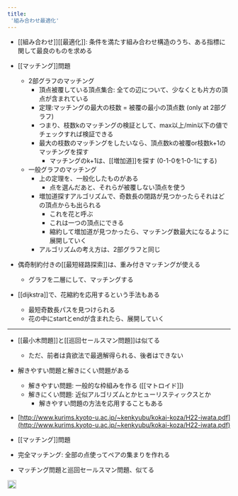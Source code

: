 ```yaml
---
title:
 '組み合わせ最適化'
---
```


- [[組み合わせ]][[最適化]]: 条件を満たす組み合わせ構造のうち、ある指標に関して最良のものを求める

- [[マッチング]]問題
    - 2部グラフのマッチング
        - 頂点被覆している頂点集合: 全ての辺について、少なくとも片方の頂点が含まれている
        - 定理:マッチングの最大の枝数 = 被覆の最小の頂点数 (only at 2部グラフ)
        - つまり、枝数kのマッチングの検証として、max以上/min以下の値でチェックすれば検証できる
        - 最大の枝数のマッチングをしたいなら、頂点数kの被覆or枝数k+1のマッチングを探す
            - マッチングのk+1は、[[増加道]]を探す (0-1-0を1-0-1にする)
    - 一般グラフのマッチング
        - 上の定理を、一般化したものがある
            - 点を選んだあと、それらが被覆しない頂点を使う
        - 増加道探すアルゴリズムで、奇数長の閉路が見つかったらそれはどの頂点からも出られる
            - これを花と呼ぶ
            - これは一つの頂点にできる
            - 縮約して増加道が見つかったら、マッチング数最大になるように展開していく
        - アルゴリズムの考え方は、2部グラフと同じ

- 偶奇制約付きの[[最短経路探索]]は、重み付きマッチングが使える
    - グラフを二層にして、マッチングする

- [[dijkstra]]で、花縮約を応用するという手法もある
    - 最短奇数長パスを見つけられる
    - 花の中にstartとendが含まれたら、展開していく
---

- [[最小木問題]]と[[巡回セールスマン問題]]は似てる
    - ただ、前者は貪欲法で最適解得られる、後者はできない

- 解きやすい問題と解きにくい問題がある
    - 解きやすい問題: 一般的な枠組みを作る ([[マトロイド]])
    - 解きにくい問題: 近似アルゴリズムとかヒューリスティックスとか
        - 解きやすい問題の方法を応用することもある

- [http://www.kurims.kyoto-u.ac.jp/~kenkyubu/kokai-koza/H22-iwata.pdf](http://www.kurims.kyoto-u.ac.jp/~kenkyubu/kokai-koza/H22-iwata.pdf)
- [[マッチング]]問題
- 完全マッチング: 全部の点使ってペアの集まりを作れる

- マッチング問題と巡回セールスマン問題、似てる

<img src='https://scrapbox.io/api/pages/blu3mo-public/情報科学の達人/icon' alt='情報科学の達人.icon' height="19.5"/>
